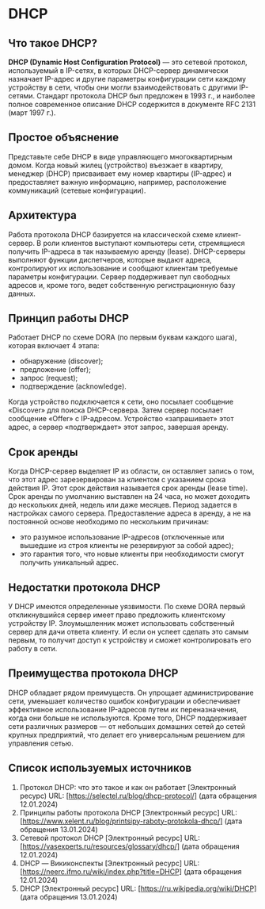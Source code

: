 # DHCP

## Что такое DHCP?
**DHCP (Dynamic Host Configuration Protocol)** — это сетевой протокол,
используемый в IP-сетях,
в которых DHCP-сервер динамически назначает IP-адрес и другие параметры конфигурации сети каждому устройству в сети,
чтобы они могли взаимодействовать с другими IP-сетями.
Стандарт протокола DHCP был предложен в 1993 г.,
и наиболее полное современное описание DHCP содержится в документе RFC 2131 (март 1997 г.).

## Простое объяснение
Представьте себе DHCP в виде управляющего многоквартирным домом.
Когда новый жилец (устройство) въезжает в квартиру,
менеджер (DHCP) присваивает ему номер квартиры (IP-адрес) и предоставляет важную информацию,
например,
расположение коммуникаций (сетевые конфигурации).

## Архитектура
Работа протокола DHCP базируется на классической схеме клиент-сервер.
В роли клиентов выступают компьютеры сети, стремящиеся получить IP-адреса в так называемую аренду (lease).
DHCP-серверы выполняют функции диспетчеров, которые выдают адреса, контролируют их использование и сообщают клиентам требуемые параметры конфигурации.
Сервер поддерживает пул свободных адресов и, кроме того, ведет собственную регистрационную базу данных.

## Принцип работы DHCP
Работает DHCP по схеме DORA (по первым буквам каждого шага),
которая включает 4 этапа:
- обнаружение (discover);
- предложение (offer);
- запрос (request);
- подтверждение (acknowledge).

Когда устройство подключается к сети,
оно посылает сообщение «Discover» для поиска DHCP-сервера.
Затем сервер посылает сообщение «Offer» с IP-адресом.
Устройство «запрашивает» этот адрес,
а сервер «подтверждает» этот запрос,
завершая аренду.


## Срок аренды
Когда DHCP-сервер выделяет IP из области,
он оставляет запись о том,
что этот адрес зарезервирован за клиентом с указанием срока действия IP.
Этот срок действия называется срок аренды (lease time).
Срок аренды по умолчанию выставлен на 24 часа,
но может доходить до нескольких дней,
недель или даже месяцев.
Период задается в настройках самого сервера.
Предоставление адреса в аренду, а не на постоянной основе необходимо по нескольким причинам:
- это разумное использование IP-адресов (отключенные или вышедшие из строя клиенты не резервируют за собой адрес);
- это гарантия того,
что новые клиенты при необходимости смогут получить уникальный адрес.

## Недостатки протокола DHCP
У DHCP имеются определенные уязвимости.
По схеме DORA первый откликнувшийся сервер имеет право предложить клиентскому устройству IP.
Злоумышленник может использовать собственный сервер для дачи ответа клиенту.
И если он успеет сделать это самым первым,
то получит доступ к устройству и сможет контролировать его работу в сети.

## Преимущества протокола DHCP
DHCP обладает рядом преимуществ.
Он упрощает администрирование сети,
уменьшает количество ошибок конфигурации и обеспечивает эффективное использование IP-адресов путем их переназначения,
когда они больше не используются.
Кроме того,
DHCP поддерживает сети различных размеров — от небольших домашних сетей до сетей крупных предприятий,
что делает его универсальным решением для управления сетью.

## Список используемых источников
1. Протокол DHCP: что это такое и как он работает [Электронный ресурс) URL:
[https://selectel.ru/blog/dhcp-protocol/] (дата обращения 12.01.2024)
2. Принципы работы протокола DHCP [Электронный ресурс] URL:
[https://www.xelent.ru/blog/printsipy-raboty-protokola-dhcp/] (дата обращения 13.01.2024)
3. Сетевой протокол DHCP [Электронный ресурс] URL:
[https://vasexperts.ru/resources/glossary/dhcp/] (дата обращения 12.01.2024)
4. DHCP — Викиконспекты [Электронный ресурс] URL:
[https://neerc.ifmo.ru/wiki/index.php?title=DHCP] (дата обращения 12.01.2024)
5. DHCP [Электронный ресурс] URL:
[https://ru.wikipedia.org/wiki/DHCP] (дата обращения 13.01.2024)






